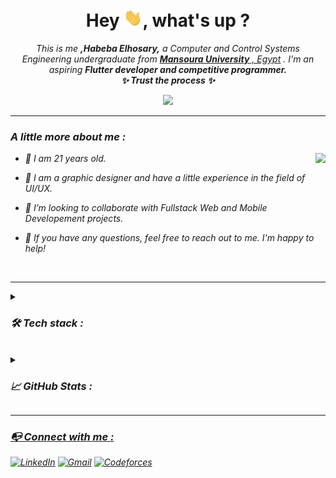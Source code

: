 <h1 align="center">Hey <img src="https://raw.githubusercontent.com/ABSphreak/ABSphreak/master/gifs/Hi.gif" width="30px">, what's up ?</h1>
<!--     ***************************************************************************************************************************************** -->
<p align="center">
  <em>
    This is me <b>,Habeba Elhosary,</b> a Computer and Control Systems Engineering</b> undergraduate from <a href="https://www.mans.edu.eg/en"> <b>Mansoura University</b> , Egypt</a> . I'm an aspiring <b>Flutter developer and competitive programmer.</b> 
  <br>
  <b><i>✨ Trust the process ✨</i></b>    
</p>
<!--     ***************************************************************************************************************************************** -->
<p align="center">
  <a href="https://github.com/Ratheshan03/readme-typing-svg"><img src="https://readme-typing-svg.herokuapp.com?lines=Engineering+Student;Flutter+Developer;Aspiring+Learner&center=true&width=500&height=50"></a>
<!--     ***************************************************************************************************************************************** -->
</p>
    
---
<p>
<h3>A little more about me :</h3>
  <img align="right" widht="300" height="200" src="https://github.com/Adam-pw/Adam-pw/blob/main/animation_500_kxa883sd.gif" />
  
- 👩 I am 21 years old.
  
- 🎨 I am a graphic designer and have a little experience in the field of UI/UX.
  
- 👯 I’m looking to collaborate with Fullstack Web and Mobile Developement projects.
  
- 💬 If you have any questions, feel free to reach out to me. I'm happy to help!

<br>

---
<!--     ***************************************************************************************************************************************** -->
<details>
<summary>
<h3>🛠 Tech stack : </h3>
</summary>
   <br>

<a href="https://www.flutter.dev" target="_blank"><img height="30" src="https://www.vectorlogo.zone/logos/flutterio/flutterio-icon.svg"></a>
<a href="https://dart.dev/" target="_blank"><img height="30" src="https://upload.wikimedia.org/wikipedia/commons/9/91/Dart-logo-icon.svg"></a>
<a href="https://developer.android.com/studio" target="_blank"><img height="30" src="https://upload.wikimedia.org/wikipedia/commons/e/e3/Android_Studio_Icon_%282014-2019%29.svg"></a>
<a href="https://www.getpostman.com/" target="_blank"><img height="30" src="https://www.vectorlogo.zone/logos/getpostman/getpostman-icon.svg"></a>
<a href="https://firebase.google.com/" target="_blank"><img height="30" src="https://www.vectorlogo.zone/logos/firebase/firebase-icon.svg"></a>
<a href="https://git-scm.com/" target="_blank"><img height="30" src="https://www.vectorlogo.zone/logos/git-scm/git-scm-icon.svg"></a>
<a href="https://www.cprogramming.com/" target="_blank"><img height="30" src="https://upload.wikimedia.org/wikipedia/commons/1/18/C_Programming_Language.svg"></a>
<a href="https://wwwcplusplus.com/" target="_blank"><img height="30" src="https://upload.wikimedia.org/wikipedia/commons/1/18/ISO_C%2B%2B_Logo.svg"></a>
<a href="https://learn.microsoft.com/en-us/dotnet/csharp/" target="_blank"><img height="30" src="https://upload.wikimedia.org/wikipedia/commons/b/bd/Logo_C_sharp.svg"></a>
<a href="https://www.python.org/" target="_blank"><img height="30" src="https://www.vectorlogo.zone/logos/python/python-icon.svg"></a>
<a href="https://www.arduino.cc/" target="_blank"><img height="30" src="https://www.vectorlogo.zone/logos/arduino/arduino-icon.svg"></a>
<a href="https://www.mathworks.com/" target="_blank"><img height="30" src="https://upload.wikimedia.org/wikipedia/commons/2/21/Matlab_Logo.png"></a>
<a href="https://www.adobe.com/products/photoshop.html" target="_blank"><img height="30" src="https://upload.wikimedia.org/wikipedia/commons/a/af/Adobe_Photoshop_CC_icon.svg"></a>
<a href="https://www.adobe.com/products/illustrator.html" target="_blank"><img height="30" src="https://upload.wikimedia.org/wikipedia/commons/f/fb/Adobe_Illustrator_CC_icon.svg"></a>
<a href="https://helpx.adobe.com/mena_ar/xd/get-started.html" target="_blank"><img height="30" src="https://upload.wikimedia.org/wikipedia/commons/c/c2/Adobe_XD_CC_icon.svg"></a>
<a href="https://www.figma.com/" target="_blank"><img height="30" src="https://upload.wikimedia.org/wikipedia/commons/3/33/Figma-logo.svg"></a>
<a href="https://jupyter.org/" target="_blank"><img height="30" src="https://www.vectorlogo.zone/logos/jupyter/jupyter-icon.svg"></a>
<a href="https://www.tensorflow.org/" target="_blank"><img height="30" src="https://www.vectorlogo.zone/logos/tensorflow/tensorflow-icon.svg"></a>
</details>
<br>

<!--     ***************************************************************************************************************************************** -->
<details>
<summary>
  <h3>📈 GitHub Stats : </h3>
</summary>
<br>
<p align="center">
  <a href="https://github.com/Habeba-Elhosary">
    <img align="center"  height="175px" src="https://github-readme-stats.vercel.app/api?username=Habeba-Elhosary&show_icons=true&hide_border=true&title_color=279EFF&amp&icon_color=279EFF&amp&text_color=FFFFFF&amp&bg_color=272829&count_private=true&include_all_commits=true"/>
  </a>
  <a href="https://github.com/Habeba-Elhosary">
    <img align="center" height="175px"  src="https://github-readme-stats.vercel.app/api/top-langs/?username=Habeba-Elhosary&text_color=FFFFFF&bg_color=272829&title_color=279EFF&langs_count=15&layout=compact&hide_border=true" />

<div align="center" >
  <a href="https://git.io/streak-stats">
    <img src="https://streak-stats.demolab.com?user=%40Habeba-Elhosary&theme=gruvbox-duo&hide_border=true&border_radius=5&date_format=M%20j%5B%2C%20Y%5D&background=272829&stroke=F94C10&ring=F94C10&fire=F94C10&currStreakNum=279EFF&sideNums=279EFF&currStreakLabel=FFFFFF&sideLabels=FFFFFF&dates=FFFFFF&excludeDaysLabel=FFFFFF" alt="GitHub Streak">
</div>
</details>

---
<!--     ***************************************************************************************************************************************** -->
<h3>📭 Connect with me : </h3>

[![LinkedIn](https://img.shields.io/badge/LinkedIn-%230077B5.svg?style=for-the-badge&logo=linkedin&logoColor=white)](https://www.linkedin.com/in/habeba-elhosary-787b40220)
[![Gmail](https://img.shields.io/badge/Gmail-D14836?style=for-the-badge&logo=gmail&logoColor=white)](mailto:habebaelhosary98@gmail.com)
[![Codeforces](https://img.shields.io/badge/Codeforces-646464?style=for-the-badge&logo=codeforces&logoColor=white)](https://codeforces.com/profile/Habeba_Elhosary)


